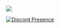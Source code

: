 ![](https://komarev.com/ghpvc/?username=sl34x&color=blueviolet&label=PROFILE+VIEWS)

[![Discord Presence](https://lanyard-profile-readme.vercel.app/api/692367941160927312
                            )](https://discord.com/users/692367941160927312)
